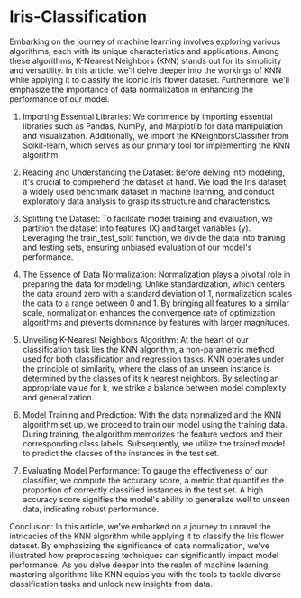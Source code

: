 # Iris-Classification

Embarking on the journey of machine learning involves exploring various algorithms, each with its unique characteristics and applications. Among these algorithms, K-Nearest Neighbors (KNN) stands out for its simplicity and versatility. In this article, we'll delve deeper into the workings of KNN while applying it to classify the iconic Iris flower dataset. Furthermore, we'll emphasize the importance of data normalization in enhancing the performance of our model.

1. Importing Essential Libraries:
We commence by importing essential libraries such as Pandas, NumPy, and Matplotlib for data manipulation and visualization. Additionally, we import the KNeighborsClassifier from Scikit-learn, which serves as our primary tool for implementing the KNN algorithm.

2. Reading and Understanding the Dataset:
Before delving into modeling, it's crucial to comprehend the dataset at hand. We load the Iris dataset, a widely used benchmark dataset in machine learning, and conduct exploratory data analysis to grasp its structure and characteristics.

3. Splitting the Dataset:
To facilitate model training and evaluation, we partition the dataset into features (X) and target variables (y). Leveraging the train_test_split function, we divide the data into training and testing sets, ensuring unbiased evaluation of our model's performance.

4. The Essence of Data Normalization:
Normalization plays a pivotal role in preparing the data for modeling. Unlike standardization, which centers the data around zero with a standard deviation of 1, normalization scales the data to a range between 0 and 1. By bringing all features to a similar scale, normalization enhances the convergence rate of optimization algorithms and prevents dominance by features with larger magnitudes.

5. Unveiling K-Nearest Neighbors Algorithm:
At the heart of our classification task lies the KNN algorithm, a non-parametric method used for both classification and regression tasks. KNN operates under the principle of similarity, where the class of an unseen instance is determined by the classes of its k nearest neighbors. By selecting an appropriate value for k, we strike a balance between model complexity and generalization.

6. Model Training and Prediction:
With the data normalized and the KNN algorithm set up, we proceed to train our model using the training data. During training, the algorithm memorizes the feature vectors and their corresponding class labels. Subsequently, we utilize the trained model to predict the classes of the instances in the test set.

7. Evaluating Model Performance:
To gauge the effectiveness of our classifier, we compute the accuracy score, a metric that quantifies the proportion of correctly classified instances in the test set. A high accuracy score signifies the model's ability to generalize well to unseen data, indicating robust performance.

Conclusion:
In this article, we've embarked on a journey to unravel the intricacies of the KNN algorithm while applying it to classify the Iris flower dataset. By emphasizing the significance of data normalization, we've illustrated how preprocessing techniques can significantly impact model performance. As you delve deeper into the realm of machine learning, mastering algorithms like KNN equips you with the tools to tackle diverse classification tasks and unlock new insights from data.
